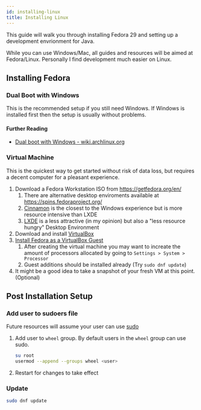 ```yaml
---
id: installing-linux
title: Installing Linux
---
```


This guide will walk you through installing Fedora 29 and setting up a development envrionment
for Java.

While you can use Windows/Mac, all guides and resources will be aimed at Fedora/Linux.
Personally I find development much easier on Linux.

## Installing Fedora
### Dual Boot with Windows

This is the recommended setup if you still need Windows.
If Windows is installed first then the setup is usually without problems.

#### Further Reading
- [Dual boot with Windows - wiki.archlinux.org](https://wiki.archlinux.org/index.php/Dual_boot_with_Windows)

### Virtual Machine

This is the quickest way to get started without risk of data loss, but requires a decent computer
for a pleasant experience.

1. Download a Fedora Workstation ISO from https://getfedora.org/en/
    1. There are alternative desktop enviroments available at https://spins.fedoraproject.org/
    2. [Cinnamon](https://spins.fedoraproject.org/en/cinnamon/) is the closest to the Windows experience but is more resource intensive than LXDE
    3. [LXDE](https://spins.fedoraproject.org/en/lxde/) is a less attractive (in my opinion) but also a "less resource hungry" Desktop Environment
2. Download and install [VirtualBox](https://www.virtualbox.org/wiki/Downloads)
3. [Install Fedora as a VirtualBox Guest](https://fedoramagazine.org/install-fedora-virtualbox-guest/)
    1. After creating the virtual machine you may want to increate the amount of processors allocated by going to `Settings > System > Processor`
    2. Guest additions should be installed already (Try `sudo dnf update`)
4. It might be a good idea to take a snapshot of your fresh VM at this point. (Optional)

## Post Installation Setup
### Add user to sudoers file
Future resources will assume your user can use [sudo](https://wiki.archlinux.org/index.php/sudo)
1. Add user to `wheel` group. By default users in the `wheel` group can use sudo.
    ```sh
    su root
    usermod --append --groups wheel <user>
    ```
2. Restart for changes to take effect

### Update
```sh
sudo dnf update
```